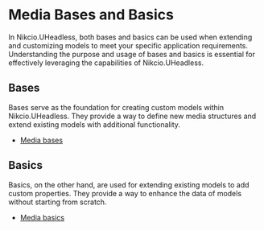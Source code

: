 # Media Bases and Basics

In Nikcio.UHeadless, both bases and basics can be used when extending and customizing models to meet your specific application requirements. Understanding the purpose and usage of bases and basics is essential for effectively leveraging the capabilities of Nikcio.UHeadless.

## Bases

Bases serve as the foundation for creating custom models within Nikcio.UHeadless. They provide a way to define new media structures and extend existing models with additional functionality.

- [Media bases](bases.md)

## Basics

Basics, on the other hand, are used for extending existing models to add custom properties. They provide a way to enhance the data of models without starting from scratch.

- [Media basics](basics.md)